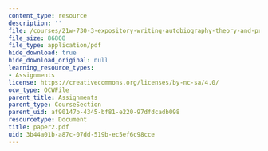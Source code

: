 ```yaml
---
content_type: resource
description: ''
file: /courses/21w-730-3-expository-writing-autobiography-theory-and-practice-spring-2001/3b44a01ba87c07dd519bec5ef6c98cce_paper2.pdf
file_size: 86808
file_type: application/pdf
hide_download: true
hide_download_original: null
learning_resource_types:
- Assignments
license: https://creativecommons.org/licenses/by-nc-sa/4.0/
ocw_type: OCWFile
parent_title: Assignments
parent_type: CourseSection
parent_uid: af90147b-4345-bf81-e220-97dfdcadb098
resourcetype: Document
title: paper2.pdf
uid: 3b44a01b-a87c-07dd-519b-ec5ef6c98cce
---
```

